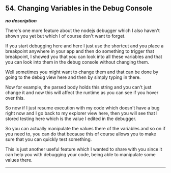 ## 54. Changing Variables in the Debug Console

<strong><em>no description</em></strong>

There's one more feature about the nodejs debugger which I also haven't shown
you yet but which I of course don't want to forget. 

If you start debugging here and here I just use the shortcut and you place a
breakpoint anywhere in your app and then do something to trigger that
breakpoint, I showed you that you can look into all these variables and that you
can look into them in the debug console without changing them. 

Well sometimes you might want to change them and that can be done by going to
the debug view here and then by simply typing in there. 

Now for example, the parsed body holds this string and you can't just change it
and now this will affect the runtime as you can see if you hover over this. 

So now if I just resume execution with my code which doesn't have a bug right
now and I go back to my explorer view here, then you will see that I stored
testing here which is the value I edited in the debugger. 

So you can actually manipulate the values there of the variables and so on if
you need to, you can do that because this of course allows you to make sure that
you can quickly test something. 

This is just another useful feature which I wanted to share with you since it
can help you with debugging your code, being able to manipulate some values
there. 

---